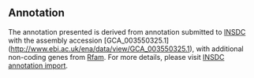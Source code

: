 
Annotation
----------

The annotation presented is derived from annotation submitted to
[INSDC](http://www.insdc.org) with the assembly accession [GCA\_003550325.1]
(http://www.ebi.ac.uk/ena/data/view/GCA_003550325.1),
with additional non-coding genes from
[Rfam](http://rfam.xfam.org/). For more details, please visit [INSDC
annotation import](http://ensemblgenomes.org/info/data/insdc_annotation).
